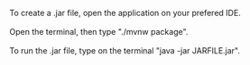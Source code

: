 To create a .jar file, open the application on your prefered IDE.
<br>
<br>
Open the terminal, then type "./mvnw package".
<br>
<br>
To run the .jar file, type on the terminal "java -jar JARFILE.jar".
